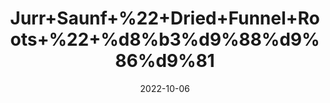 ---
title: 'Jurr+Saunf+%22+Dried+Funnel+Roots+%22+%d8%b3%d9%88%d9%86%d9%81'
date: '2022-10-06' 
metatag: '' 
inventory: '0' 
draft: false 
# meta description 
shortDescripton: '%ef%bf%bdIt+is+a+good+source+of+fibre+as+well+as+heart-friendly+nutrients+like+potassium+and+folate%2c+vegetables+like+fennel+may+support+heart+health.'
description: 'Herb'
longdescription: ''
featured: True
# product Price
price: '40.0'
# Product Short Description
shortDescription: '%ef%bf%bdIt+is+a+good+source+of+fibre+as+well+as+heart-friendly+nutrients+like+potassium+and+folate%2c+vegetables+like+fennel+may+support+heart+health.'
productID: 'D043916F-BF26-ED11-9968-005056B3A416'
type: 'products'
category: 'Herb' 
thumnailproduct: 'https://eraconnect.blob.core.windows.net/product-images/aminsaddiquidawakhana/D043916F-BF26-ED11-9968-005056B3A416.webp' 
images:
  - image: 'https://eraconnect.blob.core.windows.net/product-images/aminsaddiquidawakhana/D043916F-BF26-ED11-9968-005056B3A416.webp'  
Variants:
---